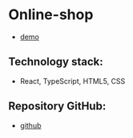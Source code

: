 # Online-shop

- [demo](https://Valeriy59.github.io/online-shop)

## Technology stack:

- React, TypeScript, HTML5, CSS

## Repository GitHub:

- [github](https://github.com/Valeriy59/online-shop)